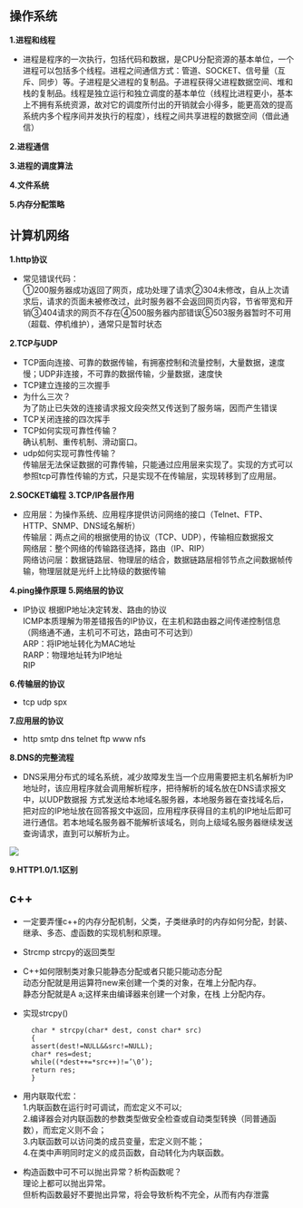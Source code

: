 ## 操作系统
**1.进程和线程**

* 进程是程序的一次执行，包括代码和数据，是CPU分配资源的基本单位，一个进程可以包括多个线程。进程之间通信方式：管道、SOCKET、信号量（互斥、同步）等。子进程是父进程的复制品。子进程获得父进程数据空间、堆和栈的复制品。线程是独立运行和独立调度的基本单位（线程比进程更小，基本上不拥有系统资源，故对它的调度所付出的开销就会小得多，能更高效的提高系统内多个程序间并发执行的程度），线程之间共享进程的数据空间（借此通信）

**2.进程通信**


**3.进程的调度算法**

**4.文件系统**

**5.内存分配策略**
## 计算机网络
**1.http协议**

* 常见错误代码：   
①200服务器成功返回了网页，成功处理了请求②304未修改，自从上次请求后，请求的页面未被修改过，此时服务器不会返回网页内容，节省带宽和开销③404请求的网页不存在④500服务器内部错误⑤503服务器暂时不可用（超载、停机维护），通常只是暂时状态

**2.TCP与UDP**

* TCP面向连接、可靠的数据传输，有拥塞控制和流量控制，大量数据，速度慢；UDP非连接，不可靠的数据传输，少量数据，速度快
* TCP建立连接的三次握手
* 为什么三次？   
为了防止已失效的连接请求报文段突然又传送到了服务端，因而产生错误
* TCP关闭连接的四次挥手
* TCP如何实现可靠性传输？   
确认机制、重传机制、滑动窗口。
* udp如何实现可靠性传输？   
传输层无法保证数据的可靠传输，只能通过应用层来实现了。实现的方式可以参照tcp可靠性传输的方式，只是实现不在传输层，实现转移到了应用层。

**2.SOCKET编程**
**3.TCP/IP各层作用**

* 应用层：为操作系统、应用程序提供访问网络的接口（Telnet、FTP、HTTP、SNMP、DNS域名解析）   
传输层：两点之间的根据使用的协议（TCP、UDP），传输相应数据报文   
网络层：整个网络的传输路径选择，路由（IP、RIP）    
网络访问层：数据链路层、物理层的结合，数据链路层相邻节点之间数据帧传输，物理层就是光纤上比特级的数据传输

**4.ping操作原理**
**5.网络层的协议**

* IP协议 根据IP地址决定转发、路由的协议  
ICMP本质理解为带差错报告的IP协议，在主机和路由器之间传递控制信息（网络通不通，主机可不可达，路由可不可达到）   
ARP：将IP地址转化为MAC地址   
RARP：物理地址转为IP地址   
RIP

**6.传输层的协议**

* tcp udp spx

**7.应用层的协议**

* http smtp dns telnet ftp www nfs

**8.DNS的完整流程**

* DNS采用分布式的域名系统，减少故障发生当一个应用需要把主机名解析为IP地址时，该应用程序就会调用解析程序，把待解析的域名放在DNS请求报文中，以UDP数据报 方式发送给本地域名服务器，本地服务器在查找域名后，把对应的IP地址放在回答报文中返回，应用程序获得目的主机的IP地址后即可进行通信。若本地域名服务器不能解析该域名，则向上级域名服务器继续发送查询请求，直到可以解析为止。

![](https://uploadfiles.nowcoder.com/images/20161103/826546_1478161304017_09C4382EB28081822DE5D2454923FAD6)

**9.HTTP1.0/1.1区别**

## c++
* 一定要弄懂c++的内存分配机制，父类，子类继承时的内存如何分配，封装、继承、多态、虚函数的实现机制和原理。
* Strcmp strcpy的返回类型
* C++如何限制类对象只能静态分配或者只能只能动态分配   
动态分配就是用运算符new来创建一个类的对象，在堆上分配内存。   
静态分配就是A a;这样来由编译器来创建一个对象，在栈 上分配内存。
* 实现strcpy()
    
  
  		char * strcpy(char* dest, const char* src)
		{
		assert(dest!=NULL&&src!=NULL);
		char* res=dest;
		while((*dest++=*src++)!=’\0’);
		return res;
		}
* 用内联取代宏：  
1.内联函数在运行时可调试，而宏定义不可以;  
2.编译器会对内联函数的参数类型做安全检查或自动类型转换（同普通函数），而宏定义则不会；   
3.内联函数可以访问类的成员变量，宏定义则不能；         
4.在类中声明同时定义的成员函数，自动转化为内联函数。 
* 构造函数中可不可以抛出异常？析构函数呢？  
理论上都可以抛出异常。  
但析构函数最好不要抛出异常，将会导致析构不完全，从而有内存泄露    